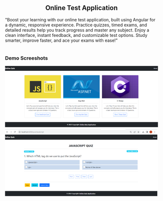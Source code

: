 <div>
<h2 align="center">Online Test Application</h2>
  "Boost your learning with our online test application, built using Angular for a dynamic, responsive experience. Practice quizzes, timed exams, and detailed results help you track progress and master any subject. Enjoy a clean interface, instant feedback, and customizable test options. Study smarter, improve faster, and ace your exams with ease!"
</div>
<br>

### Demo Screeshots
![Test Application Desktop Demo](Desktop.png "Desktop Demo")
![Test Application Desktop Demo](Desktop2.png "Desktop Demo")






